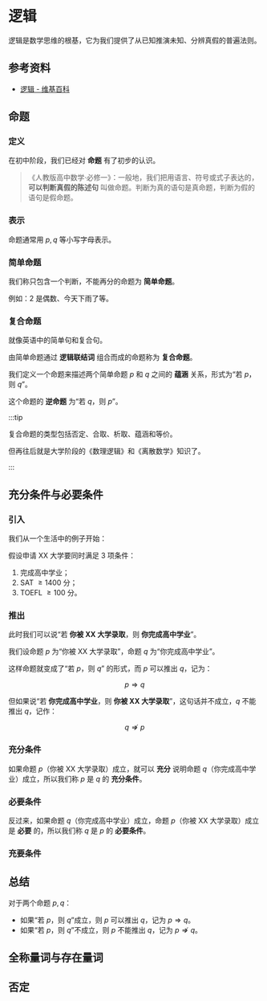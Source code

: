 # 逻辑

逻辑是数学思维的根基，它为我们提供了从已知推演未知、分辨真假的普遍法则。

## 参考资料

- [逻辑 - 维基百科](https://zh.wikipedia.org/zh-cn/逻辑)

## 命题

### 定义

在初中阶段，我们已经对 **命题** 有了初步的认识。

> 《人教版高中数学·必修一》：一般地，我们把用语言、符号或式子表达的，**可以判断真假的陈述句** 叫做命题。判断为真的语句是真命题，判断为假的语句是假命题。

### 表示

命题通常用 $p,q$ 等小写字母表示。

### 简单命题

我们称只包含一个判断，不能再分的命题为 **简单命题**。

例如：$2$ 是偶数、今天下雨了等。

### 复合命题

就像英语中的简单句和复合句。

由简单命题通过 **逻辑联结词** 组合而成的命题称为 **复合命题**。

我们定义一个命题来描述两个简单命题 $p$ 和 $q$ 之间的 **蕴涵** 关系，形式为“若 $p$，则 $q$”。

这个命题的 **逆命题** 为“若 $q$，则 $p$”。

:::tip

复合命题的类型包括否定、合取、析取、蕴涵和等价。

但再往后就是大学阶段的《数理逻辑》和《离散数学》知识了。

:::

## 充分条件与必要条件

### 引入

我们从一个生活中的例子开始：

假设申请 XX 大学要同时满足 $3$ 项条件：

1. 完成高中学业；
2. SAT $\ge1400$ 分； 
3. TOEFL $\ge100$ 分。

### 推出

此时我们可以说“若 **你被 XX 大学录取**，则 **你完成高中学业**”。

我们设命题 $p$ 为“你被 XX 大学录取”，命题 $q$ 为“你完成高中学业”。

这样命题就变成了“若 $p$，则 $q$” 的形式，而 $p$ 可以推出 $q$，记为：

$$
p\Rightarrow q
$$

但如果说“若 **你完成高中学业**，则 **你被 XX 大学录取**”，这句话并不成立，$q$ 不能推出 $q$，记作：

$$
q\nRightarrow p
$$

### 充分条件

如果命题 $p$（你被 XX 大学录取）成立，就可以 **充分** 说明命题 $q$（你完成高中学业）成立，所以我们称 $p$ 是 $q$ 的 **充分条件**。

### 必要条件

反过来，如果命题 $q$（你完成高中学业）成立，命题 $p$（你被 XX 大学录取）成立是 **必要** 的，所以我们称 $q$ 是 $p$ 的 **必要条件**。

### 充要条件

## 总结

对于两个命题 $p,q$：

- 如果“若 $p$，则 $q$”成立，则 $p$ 可以推出 $q$，记为 $p\Rightarrow q$。
- 如果“若 $p$，则 $q$”不成立，则 $p$ 不能推出 $q$，记为 $p\nRightarrow q$。

## 全称量词与存在量词

## 否定
